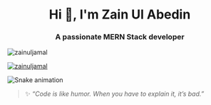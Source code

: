 <h1 align="center">Hi 👋, I'm Zain Ul Abedin </h1>
<h3 align="center">A passionate MERN Stack developer</h3>

<p align="left"> <img src="https://komarev.com/ghpvc/?username=zainuljamal&label=Profile%20views&color=0e75b6&style=flat" alt="zainuljamal" /> </p>

<p align="left"> <a href="https://github.com/ryo-ma/github-profile-trophy"><img src="https://github-profile-trophy.vercel.app/?username=zainuljamal" alt="zainuljamal" /></a> </p>





![Snake animation](https://raw.githubusercontent.com/zainuljamal/zainuljamal/output/github-contribution-grid-snake-dark.svg)



> ✨ *“Code is like humor. When you have to explain it, it’s bad.”*
